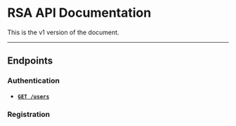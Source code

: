 # RSA API Documentation

This is the v1 version of the document. 

***

## Endpoints

### Authentication

- **[```GET /users```](https://www.sample.com)**

### Registration